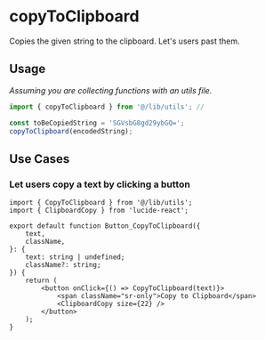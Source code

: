 # copyToClipboard

Copies the given string to the clipboard. Let's users past them.

## Usage

*Assuming you are collecting functions with an utils file.*

```js
import { copyToClipboard } from '@/lib/utils'; // 

const toBeCopiedString = 'SGVsbG8gd29ybGQ=';
copyToClipboard(encodedString); 
```

## Use Cases

### Let users copy a text by clicking a button

```tsx
import { CopyToClipboard } from '@/lib/utils';
import { ClipboardCopy } from 'lucide-react';

export default function Button_CopyToClipboard({
	text,
	className,
}: {
	text: string | undefined;
	className?: string;
}) {
	return (
		<button onClick={() => CopyToClipboard(text)}>
            <span className="sr-only">Copy to Clipboard</span>
			<ClipboardCopy size={22} />
		</button>
	);
}
```
